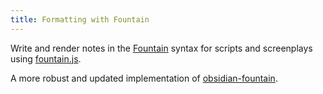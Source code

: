```yaml
---
title: Formatting with Fountain
---
```


Write and render notes in the [Fountain](https://fountain.io/) syntax for scripts and screenplays using [fountain.js](https://github.com/mattdaly/Fountain.js).

A more robust and updated implementation of [obsidian-fountain](https://github.com/Darakah/obsidian-fountain).
